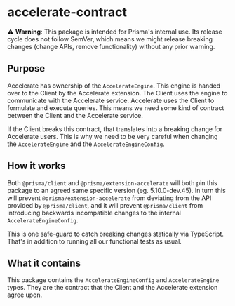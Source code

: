 # accelerate-contract

⚠️ **Warning**: This package is intended for Prisma's internal use. Its release
cycle does not follow SemVer, which means we might release breaking changes
(change APIs, remove functionality) without any prior warning.

## Purpose

Accelerate has ownership of the `AccelerateEngine`. This
engine is handed over to the Client by the Accelerate extension. The Client uses
the engine to communicate with the Accelerate service. Accelerate uses the
Client to formulate and execute queries. This means we need some kind of
contract between the Client and the Accelerate service.

If the Client breaks this contract, that translates into a breaking change for
Accelerate users. This is why we need to be very careful when changing the
`AccelerateEngine` and the `AccelerateEngineConfig`.

## How it works

Both `@prisma/client` and `@prisma/extension-accelerate` will both pin this
package to an agreed same specific version (eg. 5.10.0-dev.45). In turn this
will prevent `@prisma/extension-accelerate` from deviating from the API provided
by `@prisma/client`, and it will prevent `@prisma/client` from introducing
backwards incompatible changes to the internal `AccelerateEngineConfig`.

This is one safe-guard to catch breaking changes statically via TypeScript.
That's in addition to running all our functional tests as usual.

## What it contains

This package contains the `AccelerateEngineConfig` and `AccelerateEngine` types.
They are the contract that the Client and the Accelerate extension agree upon.
